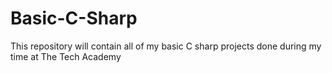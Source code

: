 # Basic-C-Sharp
This repository will contain all of my basic C sharp projects done during my time at The Tech Academy
